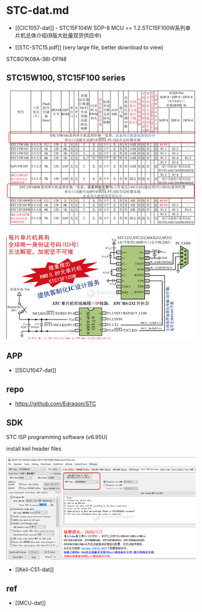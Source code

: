 
# STC-dat.md

- [[CIC1057-dat]] - STC15F104W SOP-8 MCU == 1.2.STC15F100W系列单片机总体介绍(B版大批量现货供应中)



- [[STC-STC15.pdf]] (very large file, better download to view)

STC8G1K08A-36I-DFN8



## STC15W100, STC15F100 series 

![](2024-10-27-13-36-15.png)

![](2025-07-15-12-34-22.png)


## APP 

- [[SCU1047-dat]]

## repo 

- https://github.com/Edragon/STC

## SDK 

STC ISP programming software (v6.95U)

install keil header files 

![](2025-07-13-20-50-41.png)

- [[Keil-C51-dat]] 



## ref 

- [[MCU-dat]]